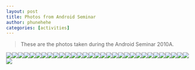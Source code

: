 ```yaml
---
layout: post
title: Photos from Android Seminar
author: phunehehe
categories: [activities]
---
```


> These are the photos taken during the Android Seminar 2010A.

[![](http://img691.imageshack.us/img691/1327/img0855i.th.jpg)](http://img691.imageshack.us/i/img0855i.jpg/)[![](http://img822.imageshack.us/img822/7016/img0854n.th.jpg)](http://img822.imageshack.us/i/img0854n.jpg/)[![](http://img822.imageshack.us/img822/8653/img0853t.th.jpg)](http://img822.imageshack.us/i/img0853t.jpg/)[![](http://img822.imageshack.us/img822/149/img0852i.th.jpg)](http://img822.imageshack.us/i/img0852i.jpg/)[![](http://img822.imageshack.us/img822/6898/img0851e.th.jpg)](http://img822.imageshack.us/i/img0851e.jpg/)[![](http://img706.imageshack.us/img706/8248/img0850a.th.jpg)](http://img706.imageshack.us/i/img0850a.jpg/)[![](http://img683.imageshack.us/img683/1706/img0849zn.th.jpg)](http://img683.imageshack.us/i/img0849zn.jpg/)[![](http://img683.imageshack.us/img683/1144/img0836c.th.jpg)](http://img683.imageshack.us/i/img0836c.jpg/)[![](http://img28.imageshack.us/img28/4183/img0841w.th.jpg)](http://img28.imageshack.us/i/img0841w.jpg/)[![](http://img822.imageshack.us/img822/5029/img0842hh.th.jpg)](http://img822.imageshack.us/i/img0842hh.jpg/)[![](http://img691.imageshack.us/img691/613/img0843yh.th.jpg)](http://img691.imageshack.us/i/img0843yh.jpg/)[![](http://img691.imageshack.us/img691/8665/img0844lw.th.jpg)](http://img691.imageshack.us/i/img0844lw.jpg/)[![](http://img822.imageshack.us/img822/3379/img0845g.th.jpg)](http://img822.imageshack.us/i/img0845g.jpg/)[![](http://img683.imageshack.us/img683/7198/img0848cm.th.jpg)](http://img683.imageshack.us/i/img0848cm.jpg/)[![](http://img28.imageshack.us/img28/772/img0835l.th.jpg)](http://img28.imageshack.us/i/img0835l.jpg/)[![](http://img683.imageshack.us/img683/8915/img0834en.th.jpg)](http://img683.imageshack.us/i/img0834en.jpg/)[![](http://img819.imageshack.us/img819/4218/img0832n.th.jpg)](http://img819.imageshack.us/i/img0832n.jpg/)[![](http://img706.imageshack.us/img706/5658/img0833v.th.jpg)](http://img706.imageshack.us/i/img0833v.jpg/)[![](http://img641.imageshack.us/img641/8590/img0831ya.th.jpg)](http://img641.imageshack.us/i/img0831ya.jpg/)[![](http://img822.imageshack.us/img822/5491/img0830f.th.jpg)](http://img822.imageshack.us/i/img0830f.jpg/)[![](http://img691.imageshack.us/img691/1893/img0829k.th.jpg)](http://img691.imageshack.us/i/img0829k.jpg/)[![](http://img822.imageshack.us/img822/9643/img0828n.th.jpg)](http://img822.imageshack.us/i/img0828n.jpg/)[![](http://img691.imageshack.us/img691/2305/img0827g.th.jpg)](http://img691.imageshack.us/i/img0827g.jpg/)[![](http://img710.imageshack.us/img710/7080/img0826v.th.jpg)](http://img710.imageshack.us/i/img0826v.jpg/)[![](http://img28.imageshack.us/img28/2144/img0824fa.th.jpg)](http://img28.imageshack.us/i/img0824fa.jpg/)[![](http://img710.imageshack.us/img710/5120/img0823t.th.jpg)](http://img710.imageshack.us/i/img0823t.jpg/)[![](http://img706.imageshack.us/img706/5782/img0822q.th.jpg)](http://img706.imageshack.us/i/img0822q.jpg/)[![](http://img641.imageshack.us/img641/4196/img0821c.th.jpg)](http://img641.imageshack.us/i/img0821c.jpg/)[![](http://img641.imageshack.us/img641/1628/img0814q.th.jpg)](http://img641.imageshack.us/i/img0814q.jpg/)[![](http://img822.imageshack.us/img822/3052/img0815c.th.jpg)](http://img822.imageshack.us/i/img0815c.jpg/)[![](http://img706.imageshack.us/img706/2881/img0816n.th.jpg)](http://img706.imageshack.us/i/img0816n.jpg/)[![](http://img28.imageshack.us/img28/6238/img0819v.th.jpg)](http://img28.imageshack.us/i/img0819v.jpg/)
